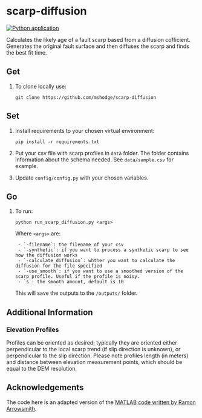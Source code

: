 # scarp-diffusion

[![Python application](https://github.com/mshodge/scarp-diffusion/actions/workflows/python-app.yml/badge.svg)](https://github.com/mshodge/scarp-diffusion/actions/workflows/python-app.yml)

Calculates the likely age of a fault scarp based from a diffusion cofficient. Generates the original fault surface and then diffuses the scarp and finds the best fit time.


## Get

1. To clone locally use:

    ```git clone https://github.com/mshodge/scarp-diffusion```

## Set

1. Install requirements to your chosen virtual environment:

    ```pip install -r requirements.txt```


2. Put your csv file with scarp profiles in `data` folder. The folder contains information about the schema needed.
 See `data/sample.csv` for example.

3. Update `config/config.py` with your chosen variables.


## Go

1. To run:

    ```
    python run_scarp_diffusion.py <args>
    ```

    Where `<args>` are:

        - `-filename`: the filename of your csv
        - `-synthetic`: if you want to process a synthetic scarp to see how the diffusion works
        - `-calculate_diffusion`: whther you want to calculate the diffusion for the file specified
        - `-use_smooth`: if you want to use a smoothed version of the scarp profile. Useful if the profile is noisy.
        - `s`: the smooth amount, default is 10

    This will save the outputs to the `/outputs/` folder.

## Additional Information

### Elevation Profiles

Profiles can be oriented as desired; typically they are oriented either perpendicular to the local scarp trend
(if slip direction is unknown), or perpendicular to the slip direction. Please note profiles length (in meters) and
distance between elevation measurement points, which should be equal to the DEM resolution.

## Acknowledgements

The code here is an adapted version of the [MATLAB code written by Ramon Arrowsmith](http://activetectonics.asu.edu/diffuse/).
